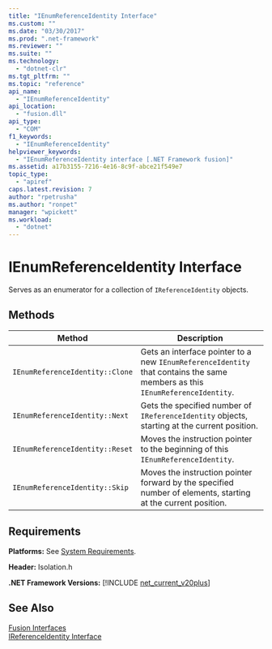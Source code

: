 ```yaml
---
title: "IEnumReferenceIdentity Interface"
ms.custom: ""
ms.date: "03/30/2017"
ms.prod: ".net-framework"
ms.reviewer: ""
ms.suite: ""
ms.technology: 
  - "dotnet-clr"
ms.tgt_pltfrm: ""
ms.topic: "reference"
api_name: 
  - "IEnumReferenceIdentity"
api_location: 
  - "fusion.dll"
api_type: 
  - "COM"
f1_keywords: 
  - "IEnumReferenceIdentity"
helpviewer_keywords: 
  - "IEnumReferenceIdentity interface [.NET Framework fusion]"
ms.assetid: a17b3155-7216-4e16-8c9f-abce21f549e7
topic_type: 
  - "apiref"
caps.latest.revision: 7
author: "rpetrusha"
ms.author: "ronpet"
manager: "wpickett"
ms.workload: 
  - "dotnet"
---
```

# IEnumReferenceIdentity Interface
Serves as an enumerator for a collection of `IReferenceIdentity` objects.  
  
## Methods  
  
|Method|Description|  
|------------|-----------------|  
|`IEnumReferenceIdentity::Clone`|Gets an interface pointer to a new `IEnumReferenceIdentity` that contains the same members as this `IEnumReferenceIdentity`.|  
|`IEnumReferenceIdentity::Next`|Gets the specified number of `IReferenceIdentity` objects, starting at the current position.|  
|`IEnumReferenceIdentity::Reset`|Moves the instruction pointer to the beginning of this `IEnumReferenceIdentity`.|  
|`IEnumReferenceIdentity::Skip`|Moves the instruction pointer forward by the specified number of elements, starting at the current position.|  
  
## Requirements  
 **Platforms:** See [System Requirements](../../../../docs/framework/get-started/system-requirements.md).  
  
 **Header:** Isolation.h  
  
 **.NET Framework Versions:** [!INCLUDE [net_current_v20plus](../../../../includes/net-current-v20plus-md.md)]  
  
## See Also  
 [Fusion Interfaces](../../../../docs/framework/unmanaged-api/fusion/fusion-interfaces.md)  
 [IReferenceIdentity Interface](../../../../docs/framework/unmanaged-api/fusion/ireferenceidentity-interface.md)

